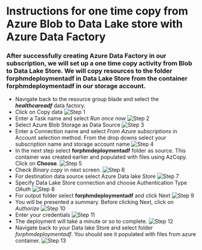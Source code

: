 # Instructions for one time copy from Azure Blob to Data Lake store with Azure Data Factory



###  After successfully creating Azure Data Factory in our subscription, we will set up a one time copy activity from Blob to Data Lake Store. We will copy resources to the folder **forphmdeploymentadf** in Data Lake Store from the container **forphmdeploymentadf** in our storage account.
  
  - Navigate back to the resource group blade and select the ***healthcareadf*** data factory.
  - Click on Copy data 
  ![Step 1](https://raw.githubusercontent.com/Azure/cortana-intelligence-population-health-management/master/ManualDeploymentGuide/media/adfcopy1.PNG?token=AKE1nbmIVbNWtpC9CbDbemOOOMpJsJ2Oks5ZLi5OwA%3D%3D)
  - Enter a Task name and select *Run once now*
  ![Step 2](https://raw.githubusercontent.com/Azure/cortana-intelligence-population-health-management/master/ManualDeploymentGuide/media/adfcopy2.PNG?token=AKE1nZ9ocDGyJ4pSN99KHd30fOj-8rOiks5ZLjB9wA%3D%3D)
  - Select Azure Blob Storage as Data Source
  ![Step 3](https://raw.githubusercontent.com/Azure/cortana-intelligence-population-health-management/master/ManualDeploymentGuide/media/adfcopy3.PNG?token=AKE1nRkBRXvoc-znkOhfyZrZa6XayqQHks5ZLjDmwA%3D%3D)
  - Enter a Connection name and select *From Azure subscriptions* in Account selection method. From the drop downs select your subscription name and storage account name 
  ![Step 4](https://raw.githubusercontent.com/Azure/cortana-intelligence-population-health-management/master/ManualDeploymentGuide/media/adfcopy4.PNG?token=AKE1nexFApaMMw9pioLvXSf9OBzxD91Cks5ZLjD9wA%3D%3D)
  - In the next step select **forphmdeploymentadf** folder as source. This container was created earlier and populated with files using AzCopy. Click on **Choose**.
  ![Step 5](https://raw.githubusercontent.com/Azure/cortana-intelligence-population-health-management/master/ManualDeploymentGuide/media/adfcopy5.PNG?token=AKE1nVvfd5muoQwWjwz4hrpcuBv5OxXTks5ZLjEiwA%3D%3D)
  - Check *Binary copy* in next screen.
  ![Step 6](https://raw.githubusercontent.com/Azure/cortana-intelligence-population-health-management/master/ManualDeploymentGuide/media/adfcopy6.PNG?token=AKE1nUxB4SIJ6Vspo8TuGTgvEeUsSSsBks5ZLjE4wA%3D%3D)
  - For destination data source select Azure Data lake Store
  ![Step 7](https://raw.githubusercontent.com/Azure/cortana-intelligence-population-health-management/master/ManualDeploymentGuide/media/adfcopy7.PNG?token=AKE1nb8tILMiVtMpZ5Qa6rGnrfWTWDZcks5ZLjFbwA%3D%3D)
  - Specify Data Lake Store connection and choose Authentication Type *OAuth*
   ![Step 8](https://raw.githubusercontent.com/Azure/cortana-intelligence-population-health-management/master/ManualDeploymentGuide/media/adfcopy8.PNG?token=AKE1nciIBkMoLohutnOMt7iIQFB_AJCBks5ZLjGwwA%3D%3D)
  - For output folder select **forphmdeploymentadf** and click Next
   ![Step 9](https://raw.githubusercontent.com/Azure/cortana-intelligence-population-health-management/master/ManualDeploymentGuide/media/adfcopy9.PNG?token=AKE1naIjc4JwcE2-YJSv0_AbtKXew039ks5ZLjHnwA%3D%3D)
  - You will be presented a  summary. Before clicking Next, click on *Authorize*
   ![Step 10](https://raw.githubusercontent.com/Azure/cortana-intelligence-population-health-management/master/ManualDeploymentGuide/media/adfcopy10.PNG?token=AKE1neZJbfZpSCM-otdoVRWcQ-qKPKG-ks5ZLjHLwA%3D%3D)
  - Enter your credentials
   ![Step 11](https://raw.githubusercontent.com/Azure/cortana-intelligence-population-health-management/master/ManualDeploymentGuide/media/adfcopy11.PNG?token=AKE1nYvpFGOGha_GT_odPkret7CdP_Njks5ZLjH9wA%3D%3D)
  - The deployment will take a minute or so to complete.
   ![Step 12](https://raw.githubusercontent.com/Azure/cortana-intelligence-population-health-management/master/ManualDeploymentGuide/media/adfcopy12.PNG?token=AKE1nSvl51ZbDHzarbse-h2LWutjPibaks5ZLjITwA%3D%3D)
  - Navigate back to your Data lake Store and select folder *forphmdeploymentadf*. You should see it populated with files from azure container.
   ![Step 13](https://raw.githubusercontent.com/Azure/cortana-intelligence-population-health-management/master/ManualDeploymentGuide/media/adfcopy13.PNG?token=AKE1neNJGRsQcglIG5yQG_NjIdLaESqvks5ZLjcRwA%3D%3D)
  

